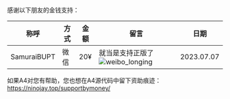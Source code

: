 感谢以下朋友的金钱支持：

| 称呼        | 方式 | 金额 | 留言                                                         | 日期       |
| ----------- | ---- | ---- | ------------------------------------------------------------ | ---------- |
| SamuraiBUPT | 微信 | 20¥  | 就当是支持正版了![weibo_longing](https://unpkg.com/@waline/emojis@1.1.0/weibo/weibo_longing.png) | 2023.07.07 |













如果A4对您有帮助，您也想在A4源代码中留下资助痕迹：https://ninojay.top/supportbymoney/

